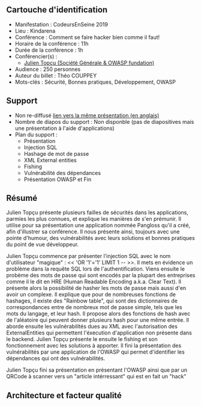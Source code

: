 ## Cartouche d'identification

 - Manifestation : CodeursEnSeine 2019
 - Lieu : Kindarena
 - Conférence : Comment se faire hacker bien comme il faut! 
 - Horaire de la conférence : 11h
 - Durée de la conférence : 1h
 - Conférencier(s) :
   - [Julien Topçu (Société Générale & OWASP fundation)](https://twitter.com/JulienTopcu)
 - Audience : 250 personnes
 - Auteur du billet : Théo COUPPEY
 - Mots-clés : Sécurité, Bonnes pratiques, Développement, OWASP

## Support
 - Non re-diffusé [lien vers la même présentation (en anglais)](https://www.youtube.com/watch?v=ipM1_7uPC38)
 - Nombre de diapos du support : Non disponble (pas de diapositives mais une présentation à l'aide d'applications)
 - Plan du support : 
   - Présentation
   - Injection SQL
   - Hashage de mot de passe
   - XML External entities
   - Fishing
   - Vulnérabilité des dépendances
   - Présentation OWASP et Fin

## Résumé

  Julien Topçu présente plusieurs failles de sécurités dans les applications, parmies les plus connues, et explique les manières de s'en prémunir. Il utilise pour sa présentation une application nommée Pangloss qu'il a créé, afin d'illustrer sa conférence. Il nous présente ainsi, toujours avec une pointe d'humour, des vulnérabilités avec leurs solutions et bonnes pratiques du point de vue développeur. 

  Julien Topçu commence par présenter l'injection SQL avec le nom d'utilisateur "magique" : << 'OR '1'='1' LIMIT 1 -- >>. Il mets en évidence un problème dans la requête SQL lors de l'authentification. Viens ensuite le probème des mots de passe qui sont encodés par la plupart des entreprises comme il le dit en HRE (Human Readable Encoding a.k.a. Clear Text). Il présente alors la possibilité de hasher les mots de passe mais aussi d'en avoir un complexe. Il explique que pour de nombreuses fonctions de hashages, il existe des "Rainbow table", qui sont des dictionnaires de correspondances entre de nombreux mot de passe simple, tels que les mots du langage, et leur hash. Il propose alors des fonctions de hash avec de l'aléatoire qui peuvent donner plusieurs hash pour une même entrée. Il aborde ensuite les vulnérabilités dues au XML avec l'autorisation des ExternalEntities qui permettent l'éxecution d'application non présente dans le backend. Julien Topçu présente le ensuite le fishing et son fonctionnement avec les solutions à apporter. Il fini la présentation des vulnérabilités par une application de l'OWASP qui permet d'identifier les dépendances qui ont des vulnérabilités.

  Julien Topçu fini sa présentation en présentant l'OWASP ainsi que par un QRCode à scanner vers un "article intérressant" qui est en fait un "hack"
  
  
## Architecture et facteur qualité

